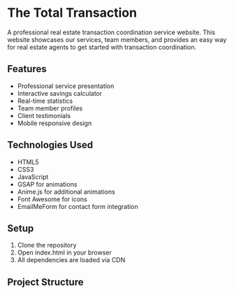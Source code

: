 # The Total Transaction

A professional real estate transaction coordination service website. This website showcases our services, team members, and provides an easy way for real estate agents to get started with transaction coordination.

## Features
- Professional service presentation
- Interactive savings calculator
- Real-time statistics
- Team member profiles
- Client testimonials
- Mobile responsive design

## Technologies Used
- HTML5
- CSS3
- JavaScript
- GSAP for animations
- Anime.js for additional animations
- Font Awesome for icons
- EmailMeForm for contact form integration

## Setup
1. Clone the repository
2. Open index.html in your browser
3. All dependencies are loaded via CDN

## Project Structure 